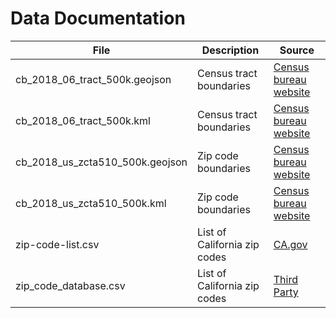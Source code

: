 # Data Documentation

| File | Description | Source |
| -- | -- | -- |
| cb_2018_06_tract_500k.geojson | Census tract boundaries |  [Census bureau website](https://www.census.gov/geographies/mapping-files/time-series/geo/kml-cartographic-boundary-files.html) |
| cb_2018_06_tract_500k.kml | Census tract boundaries | [Census bureau website](https://www.census.gov/geographies/mapping-files/time-series/geo/kml-cartographic-boundary-files.html) |
| cb_2018_us_zcta510_500k.geojson | Zip code boundaries | [Census bureau website](https://www.census.gov/geographies/mapping-files/time-series/geo/kml-cartographic-boundary-files.html) |
| cb_2018_us_zcta510_500k.kml | Zip code boundaries | [Census bureau website](https://www.census.gov/geographies/mapping-files/time-series/geo/kml-cartographic-boundary-files.html) |
| zip-code-list.csv | List of California zip codes | [CA.gov](https://data.ca.gov/dataset/county-and-zip-code-references) |
| zip_code_database.csv | List of California zip codes | [Third Party](https://www.unitedstateszipcodes.org/zip-code-database/) |
